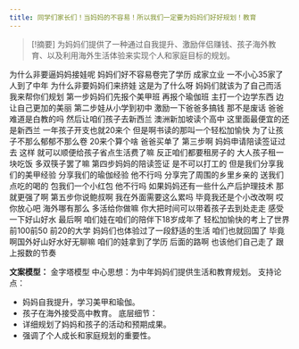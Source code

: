 ```yaml
---
title: 同学们家长们！当妈妈的不容易！所以我们一定要为妈妈们好好规划！教育 
---
```

 > [!摘要]
为妈妈们提供了一种通过自我提升、激励伴侣赚钱、孩子海外教育、以及利用海外生活体验来实现个人和家庭目标的规划。

为什么非要逼妈妈接娃呢
妈妈们好不容易卷完了学历
成家立业
一不小心35家了
人到了中年
为什么非要妈妈们来挤娃
这是为了什么呀
妈妈们就该为了自己而活
我来帮你们规划
第一步妈妈们先报个美甲班
再报个瑜伽班
主打一个边学东西
边让自己更加的美丽
第二步娃从小学到初中
激励一下爸爸多搞钱
那不是废话
爸爸难道是白教的吗
然后让咱们孩子去新西兰
澳洲新加坡读个高中
这里面最便宜的还是新西兰
一年孩子开支也就20来个
但是啊书读的那叫一个轻松加愉快
为了让孩子不那么郁郁不那么卷
20来个算个啥
爸爸买单了
第三步啊
妈妈申请陪读签证过去
这样
就可以顺便给孩子省点生活费了嘛
反正咱们都要租房子的
大人孩子租一块吃饭
多双筷子罢了嘛
第四步妈妈的陪读签证
是不可以打工的
但是我们分享我们的美甲经验
分享我们的瑜伽经验
他不行吗
分享完了周围的乡里乡亲的
送我们点吃的喝的
包我们一个小红包
他不行吗
如果妈妈还有一些什么产后护理技术
那就更强了啊
第五步你说鲍叔啊
我在外面需要这么累吗
毕竟我还是个小改改啊
哎你放心吧
海外哪有那么
多活给你做嘛
你大把时间可以带着孩子去到处走走
感受一下好山好水
最后啊
咱们娃在咱们的陪伴下18岁成年了
轻松加愉快的考上了世界前100前50
前20的大学
妈妈们也体验过了一段舒适的生活
咱们也就回国了
毕竟啊国外好山好水好无聊嘛
咱们的娃拿到了学历
后面的路啊
也该他们自己走了
跟上报数的节奏

**文案模型：**
金字塔模型
中心思想：为中年妈妈们提供生活和教育规划。
支持论点：
  - 妈妈自我提升，学习美甲和瑜伽。
  - 孩子在海外接受高中教育。
底层细节：
  - 详细规划了妈妈和孩子的活动和预期成果。
  - 强调了个人成长和家庭规划的重要性。
